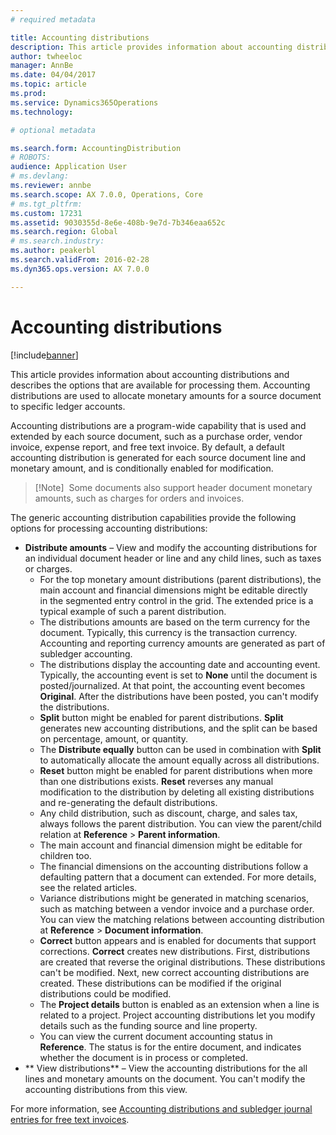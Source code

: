 ```yaml
---
# required metadata

title: Accounting distributions
description: This article provides information about accounting distributions and describes the options that are available for processing them. Accounting distributions are used to allocate monetary amounts for a source document to specific ledger accounts. 
author: twheeloc
manager: AnnBe
ms.date: 04/04/2017
ms.topic: article
ms.prod: 
ms.service: Dynamics365Operations
ms.technology: 

# optional metadata

ms.search.form: AccountingDistribution
# ROBOTS: 
audience: Application User
# ms.devlang: 
ms.reviewer: annbe
ms.search.scope: AX 7.0.0, Operations, Core
# ms.tgt_pltfrm: 
ms.custom: 17231
ms.assetid: 9030355d-8e6e-408b-9e7d-7b346eaa652c
ms.search.region: Global
# ms.search.industry: 
ms.author: peakerbl
ms.search.validFrom: 2016-02-28
ms.dyn365.ops.version: AX 7.0.0

---
```


# Accounting distributions

[!include[banner](../includes/banner.md)]


This article provides information about accounting distributions and describes the options that are available for processing them. Accounting distributions are used to allocate monetary amounts for a source document to specific ledger accounts. 

Accounting distributions are a program-wide capability that is used and extended by each source document, such as a purchase order, vendor invoice, expense report, and free text invoice. By default, a default accounting distribution is generated for each source document line and monetary amount, and is conditionally enabled for modification. 

> [!Note] 
> Some documents also support header document monetary amounts, such as charges for orders and invoices. 

The generic accounting distribution capabilities provide the following options for processing accounting distributions:

-   **Distribute amounts** – View and modify the accounting distributions for an individual document header or line and any child lines, such as taxes or charges.
    -   For the top monetary amount distributions (parent distributions), the main account and financial dimensions might be editable directly in the segmented entry control in the grid. The extended price is a typical example of such a parent distribution.
    -   The distributions amounts are based on the term currency for the document. Typically, this currency is the transaction currency. Accounting and reporting currency amounts are generated as part of subledger accounting.
    -   The distributions display the accounting date and accounting event. Typically, the accounting event is set to **None** until the document is posted/journalized. At that point, the accounting event becomes **Original**. After the distributions have been posted, you can't modify the distributions.
    -   **Split** button might be enabled for parent distributions. **Split** generates new accounting distributions, and the split can be based on percentage, amount, or quantity.
    -   The **Distribute equally** button can be used in combination with **Split** to automatically allocate the amount equally across all distributions.
    -   **Reset** button might be enabled for parent distributions when more than one distributions exists. **Reset** reverses any manual modification to the distribution by deleting all existing distributions and re-generating the default distributions.
    -   Any child distribution, such as discount, charge, and sales tax, always follows the parent distribution. You can view the parent/child relation at **Reference** &gt; **Parent information**.
    -   The main account and financial dimension might be editable for children too.
    -   The financial dimensions on the accounting distributions follow a defaulting pattern that a document can extended. For more details, see the related articles.
    -   Variance distributions might be generated in matching scenarios, such as matching between a vendor invoice and a purchase order. You can view the matching relations between accounting distribution at **Reference** &gt; **Document information**.
    -   **Correct** button appears and is enabled for documents that support corrections. **Correct** creates new distributions. First, distributions are created that reverse the original distributions. These distributions can't be modified. Next, new correct accounting distributions are created. These distributions can be modified if the original distributions could be modified.
    -   The **Project details** button is enabled as an extension when a line is related to a project. Project accounting distributions let you modify details such as the funding source and line property.
    -   You can view the current document accounting status in **Reference**. The status is for the entire document, and indicates whether the document is in process or completed.
-   ** View distributions** – View the accounting distributions for the all lines and monetary amounts on the document. You can't modify the accounting distributions from this view.


For more information, see [Accounting distributions and subledger journal entries for free text invoices](accounting-distributions-subledger-journal-entries-vendor-invoices.md).


